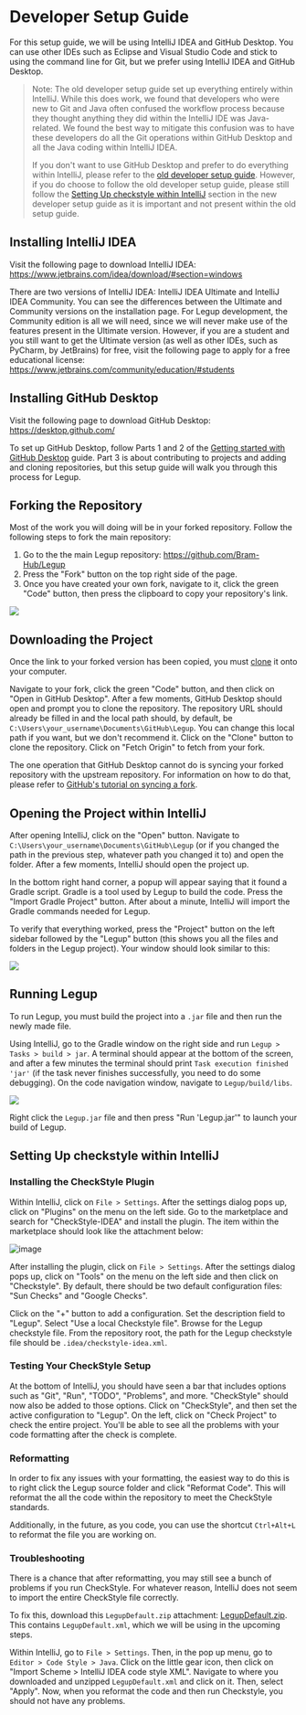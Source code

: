 # Developer Setup Guide

For this setup guide, we will be using IntelliJ IDEA and GitHub Desktop. You can use other IDEs such as Eclipse and Visual Studio Code and stick to using the command line for Git, but we prefer using IntelliJ IDEA and GitHub Desktop.

> Note: The old developer setup guide set up everything entirely within IntelliJ. While this does work, we found that developers who were new to Git and Java often confused the workflow process because they thought anything they did within the IntelliJ IDE was Java-related. We found the best way to mitigate this confusion was to have these developers do all the Git operations within GitHub Desktop and all the Java coding within IntelliJ IDEA. 
>
> If you don't want to use GitHub Desktop and prefer to do everything within IntelliJ, please refer to the [old developer setup guide](https://github.com/Bram-Hub/Legup/wiki/Programming-Setup-Guide). However, if you do choose to follow the old developer setup guide, please still follow the [Setting Up checkstyle within IntelliJ](#setting-up-checkstyle-within-intellij) section in the new developer setup guide as it is important and not present within the old setup guide.

## Installing IntelliJ IDEA
Visit the following page to download IntelliJ IDEA: https://www.jetbrains.com/idea/download/#section=windows

There are two versions of IntelliJ IDEA: IntelliJ IDEA Ultimate and IntelliJ IDEA Community. You can see the differences between the Ultimate and Community versions on the installation page. For Legup development, the Community edition is all we will need, since we will never make use of the features present in the Ultimate version. However, if you are a student and you still want to get the Ultimate version (as well as other IDEs, such as PyCharm, by JetBrains) for free, visit the following page to apply for a free educational license: https://www.jetbrains.com/community/education/#students

## Installing GitHub Desktop
Visit the following page to download GitHub Desktop: https://desktop.github.com/

To set up GitHub Desktop, follow Parts 1 and 2 of the [Getting started with GitHub Desktop](https://docs.github.com/en/desktop/installing-and-configuring-github-desktop/overview/getting-started-with-github-desktop) guide. Part 3 is about contributing to projects and adding and cloning repositories, but this setup guide will walk you through this process for Legup.

## Forking the Repository
Most of the work you will doing will be in your forked repository. Follow the following steps to fork the main repository:

1. Go to the the main Legup repository: https://github.com/Bram-Hub/Legup
2. Press the "Fork" button on the top right side of the page.
3. Once you have created your own fork, navigate to it, click the green "Code" button, then press the clipboard to copy your repository's link.

![](https://i.ibb.co/N6D2dTb/fork.png)

## Downloading the Project
Once the link to your forked version has been copied, you must [clone](https://docs.github.com/en/free-pro-team@latest/github/creating-cloning-and-archiving-repositories/cloning-a-repository) it onto your computer. 

Navigate to your fork, click the green "Code" button, and then click on "Open in GitHub Desktop". After a few moments, GitHub Desktop should open and prompt you to clone the repository. The repository URL should already be filled in and the local path should, by default, be `C:\Users\your_username\Documents\GitHub\Legup`. You can change this local path if you want, but we don't recommend it. Click on the "Clone" button to clone the repository. Click on "Fetch Origin" to fetch from your fork.

The one operation that GitHub Desktop cannot do is syncing your forked repository with the upstream repository. For information on how to do that, please refer to [GitHub's tutorial on syncing a fork](https://docs.github.com/en/pull-requests/collaborating-with-pull-requests/working-with-forks/syncing-a-fork).

## Opening the Project within IntelliJ
After opening IntelliJ, click on the "Open" button. Navigate to `C:\Users\your_username\Documents\GitHub\Legup` (or if you changed the path in the previous step, whatever path you changed it to) and open the folder. After a few moments, IntelliJ should open the project up. 

In the bottom right hand corner, a popup will appear saying that it found a Gradle script. Gradle is a tool used by Legup to build the code. Press the "Import Gradle Project" button. After about a minute, IntelliJ will import the Gradle commands needed for Legup. 

To verify that everything worked, press the "Project" button on the left sidebar followed by the "Legup" button (this shows you all the files and folders in the Legup project). Your window should look similar to this:

![](https://i.ibb.co/S3dtrhP/legup-clone.png)

## Running Legup
To run Legup, you must build the project into a `.jar` file and then run the newly made file. 

Using IntelliJ, go to the Gradle window on the right side and run `Legup > Tasks > build > jar`. A terminal should appear at the bottom of the screen, and after a few minutes the terminal should print `Task execution finished 'jar'` (if the task never finishes successfully, you need to do some debugging). On the code navigation window, navigate to `Legup/build/libs`.

![](https://i.ibb.co/jMDCK06/jar-location.png)

Right click the `Legup.jar` file and then press "Run 'Legup.jar'" to launch your build of Legup.

## Setting Up checkstyle within IntelliJ
### Installing the CheckStyle Plugin
Within IntelliJ, click on `File > Settings`. After the settings dialog pops up, click on "Plugins" on the menu on the left side. Go to the marketplace and search for "CheckStyle-IDEA" and install the plugin. The item within the marketplace should look like the attachment below:

![image](https://user-images.githubusercontent.com/46334090/183318550-93652e0e-364a-478a-8300-0b1948f783ea.png)

After installing the plugin, click on `File > Settings`. After the settings dialog pops up, click on "Tools" on the menu on the left side and then click on "Checkstyle". By default, there should be two default configuration files: "Sun Checks" and "Google Checks". 

Click on the "+" button to add a configuration. Set the description field to "Legup". Select "Use a local Checkstyle file". Browse for the Legup checkstyle file. From the repository root, the path for the Legup checkstyle file should be `.idea/checkstyle-idea.xml`.

### Testing Your CheckStyle Setup
At the bottom of IntelliJ, you should have seen a bar that includes options such as "Git", "Run", "TODO", "Problems", and more. "CheckStyle" should now also be added to those options. Click on "CheckStyle", and then set the active configuration to "Legup". On the left, click on "Check Project" to check the entire project. You'll be able to see all the problems with your code formatting after the check is complete.

### Reformatting
In order to fix any issues with your formatting, the easiest way to do this is to right click the Legup source folder and click "Reformat Code". This will reformat the all the code within the repository to meet the CheckStyle standards.

Additionally, in the future, as you code, you can use the shortcut `Ctrl+Alt+L` to reformat the file you are working on.

### Troubleshooting
There is a chance that after reformatting, you may still see a bunch of problems if you run CheckStyle. For whatever reason, IntelliJ does not seem to import the entire CheckStyle file correctly.

To fix this, download this `LegupDefault.zip` attachment:
[LegupDefault.zip](https://github.com/Bram-Hub/Legup/files/9293908/LegupDefault.zip). This contains `LegupDefault.xml`, which we will be using in the upcoming steps.

Within IntelliJ, go to `File > Settings`. Then, in the pop up menu, go to `Editor > Code Style > Java`. Click on the little gear icon, then click on "Import Scheme > IntelliJ IDEA code style XML". Navigate to where you downloaded and unzipped `LegupDefault.xml` and click on it. Then, select "Apply". Now, when you reformat the code and then run Checkstyle, you should not have any problems.


